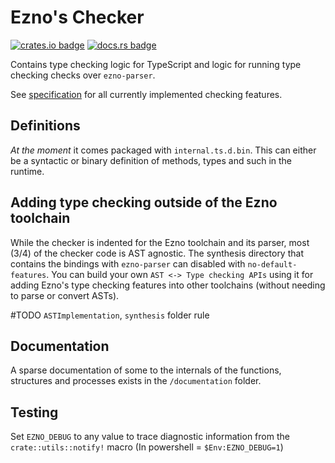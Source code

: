 # Ezno's Checker

[![crates.io badge](https://img.shields.io/crates/v/ezno-checker?style=flat-square)](https://crates.io/crates/ezno-checker)
[![docs.rs badge](https://img.shields.io/docsrs/ezno-checker?style=flat-square)](https://docs.rs/ezno-checker/latest)

Contains type checking logic for TypeScript and logic for running type checking checks over `ezno-parser`.

See [specification](./specification/specification.md) for all currently implemented checking features.

## Definitions

*At the moment* it comes packaged with `internal.ts.d.bin`. This can either be a syntactic or binary definition of methods, types and such in the runtime.

## Adding type checking outside of the Ezno toolchain

While the checker is indented for the Ezno toolchain and its parser, most (3/4) of the checker code is AST agnostic. The synthesis directory that contains the bindings with `ezno-parser` can disabled with `no-default-features`. You can build your own `AST <-> Type checking APIs` using it for adding Ezno's type checking features into other toolchains (without needing to parse or convert ASTs).

#TODO `ASTImplementation`, `synthesis` folder rule

## Documentation

A sparse documentation of some to the internals of the functions, structures and processes exists in the `/documentation` folder.

## Testing

Set `EZNO_DEBUG` to any value to trace diagnostic information from the `crate::utils::notify!` macro (In powershell = `$Env:EZNO_DEBUG=1`)
